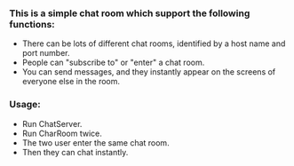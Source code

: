 ### This is a simple chat room which support the following functions:

* There can be lots of different chat rooms, identified by a host name and port number.
* People can "subscribe to" or "enter" a chat room.
* You can send messages, and they instantly appear on the screens of everyone else in the room.

### Usage:
* Run ChatServer.
* Run CharRoom twice.
* The two user enter the same chat room.
* Then they can chat instantly.